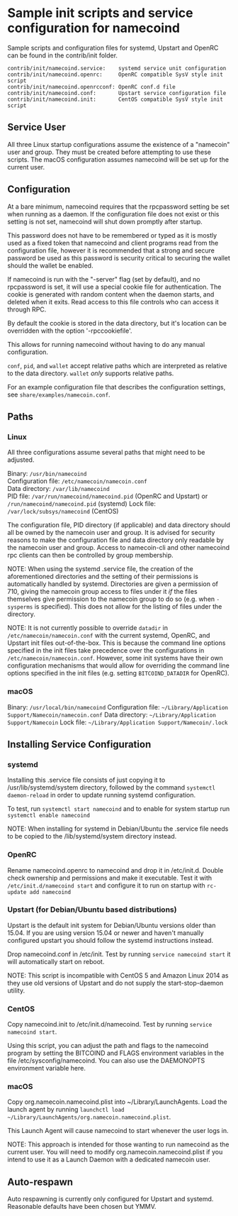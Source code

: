 Sample init scripts and service configuration for namecoind
===========================================================

Sample scripts and configuration files for systemd, Upstart and OpenRC
can be found in the contrib/init folder.

    contrib/init/namecoind.service:    systemd service unit configuration
    contrib/init/namecoind.openrc:     OpenRC compatible SysV style init script
    contrib/init/namecoind.openrcconf: OpenRC conf.d file
    contrib/init/namecoind.conf:       Upstart service configuration file
    contrib/init/namecoind.init:       CentOS compatible SysV style init script

Service User
---------------------------------

All three Linux startup configurations assume the existence of a "namecoin" user
and group.  They must be created before attempting to use these scripts.
The macOS configuration assumes namecoind will be set up for the current user.

Configuration
---------------------------------

At a bare minimum, namecoind requires that the rpcpassword setting be set
when running as a daemon.  If the configuration file does not exist or this
setting is not set, namecoind will shut down promptly after startup.

This password does not have to be remembered or typed as it is mostly used
as a fixed token that namecoind and client programs read from the configuration
file, however it is recommended that a strong and secure password be used
as this password is security critical to securing the wallet should the
wallet be enabled.

If namecoind is run with the "-server" flag (set by default), and no rpcpassword is set,
it will use a special cookie file for authentication. The cookie is generated with random
content when the daemon starts, and deleted when it exits. Read access to this file
controls who can access it through RPC.

By default the cookie is stored in the data directory, but it's location can be overridden
with the option '-rpccookiefile'.

This allows for running namecoind without having to do any manual configuration.

`conf`, `pid`, and `wallet` accept relative paths which are interpreted as
relative to the data directory. `wallet` *only* supports relative paths.

For an example configuration file that describes the configuration settings,
see `share/examples/namecoin.conf`.

Paths
---------------------------------

### Linux

All three configurations assume several paths that might need to be adjusted.

Binary:              `/usr/bin/namecoind`  
Configuration file:  `/etc/namecoin/namecoin.conf`  
Data directory:      `/var/lib/namecoind`  
PID file:            `/var/run/namecoind/namecoind.pid` (OpenRC and Upstart) or `/run/namecoind/namecoind.pid` (systemd)
Lock file:           `/var/lock/subsys/namecoind` (CentOS)  

The configuration file, PID directory (if applicable) and data directory
should all be owned by the namecoin user and group.  It is advised for security
reasons to make the configuration file and data directory only readable by the
namecoin user and group.  Access to namecoin-cli and other namecoind rpc clients
can then be controlled by group membership.

NOTE: When using the systemd .service file, the creation of the aforementioned
directories and the setting of their permissions is automatically handled by
systemd. Directories are given a permission of 710, giving the namecoin group
access to files under it _if_ the files themselves give permission to the
namecoin group to do so (e.g. when `-sysperms` is specified). This does not allow
for the listing of files under the directory.

NOTE: It is not currently possible to override `datadir` in
`/etc/namecoin/namecoin.conf` with the current systemd, OpenRC, and Upstart init
files out-of-the-box. This is because the command line options specified in the
init files take precedence over the configurations in
`/etc/namecoin/namecoin.conf`. However, some init systems have their own
configuration mechanisms that would allow for overriding the command line
options specified in the init files (e.g. setting `BITCOIND_DATADIR` for
OpenRC).

### macOS

Binary:              `/usr/local/bin/namecoind`
Configuration file:  `~/Library/Application Support/Namecoin/namecoin.conf`
Data directory:      `~/Library/Application Support/Namecoin`
Lock file:           `~/Library/Application Support/Namecoin/.lock`

Installing Service Configuration
-----------------------------------

### systemd

Installing this .service file consists of just copying it to
/usr/lib/systemd/system directory, followed by the command
`systemctl daemon-reload` in order to update running systemd configuration.

To test, run `systemctl start namecoind` and to enable for system startup run
`systemctl enable namecoind`

NOTE: When installing for systemd in Debian/Ubuntu the .service file needs to be copied to the /lib/systemd/system directory instead.

### OpenRC

Rename namecoind.openrc to namecoind and drop it in /etc/init.d.  Double
check ownership and permissions and make it executable.  Test it with
`/etc/init.d/namecoind start` and configure it to run on startup with
`rc-update add namecoind`

### Upstart (for Debian/Ubuntu based distributions)

Upstart is the default init system for Debian/Ubuntu versions older than 15.04. If you are using version 15.04 or newer and haven't manually configured upstart you should follow the systemd instructions instead.

Drop namecoind.conf in /etc/init.  Test by running `service namecoind start`
it will automatically start on reboot.

NOTE: This script is incompatible with CentOS 5 and Amazon Linux 2014 as they
use old versions of Upstart and do not supply the start-stop-daemon utility.

### CentOS

Copy namecoind.init to /etc/init.d/namecoind. Test by running `service namecoind start`.

Using this script, you can adjust the path and flags to the namecoind program by
setting the BITCOIND and FLAGS environment variables in the file
/etc/sysconfig/namecoind. You can also use the DAEMONOPTS environment variable here.

### macOS

Copy org.namecoin.namecoind.plist into ~/Library/LaunchAgents. Load the launch agent by
running `launchctl load ~/Library/LaunchAgents/org.namecoin.namecoind.plist`.

This Launch Agent will cause namecoind to start whenever the user logs in.

NOTE: This approach is intended for those wanting to run namecoind as the current user.
You will need to modify org.namecoin.namecoind.plist if you intend to use it as a
Launch Daemon with a dedicated namecoin user.

Auto-respawn
-----------------------------------

Auto respawning is currently only configured for Upstart and systemd.
Reasonable defaults have been chosen but YMMV.
